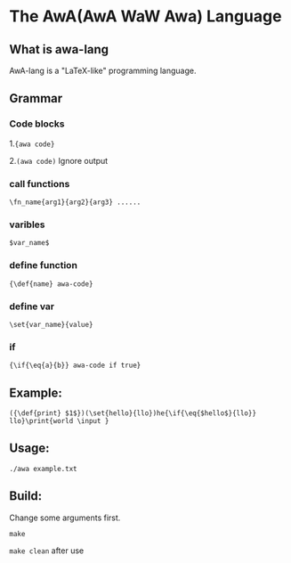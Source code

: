# The AwA(AwA WaW Awa) Language

## What is awa-lang
AwA-lang is a "LaTeX-like" programming language.

## Grammar
### Code blocks
1.`{awa code}`

2.`(awa code)` Ignore output

### call functions
`\fn_name{arg1}{arg2}{arg3} ......`

### varibles
`$var_name$`

### define function
`{\def{name} awa-code}`

### define var
`\set{var_name}{value}`

### if
`{\if{\eq{a}{b}} awa-code if true}`

## Example:
`({\def{print} $1$})(\set{hello}{llo})he{\if{\eq{$hello$}{llo}} llo}\print{world \input }`

## Usage:
`./awa example.txt`

## Build: 
Change some arguments first.

`make`

`make clean` after use
